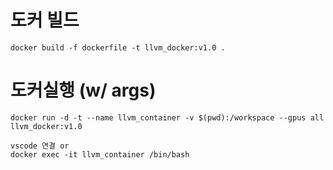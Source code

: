 # 도커 빌드
```docker build -f dockerfile -t llvm_docker:v1.0 .```
# 도커실행 (w/ args)
```
docker run -d -t --name llvm_container -v $(pwd):/workspace --gpus all llvm_docker:v1.0
```
```
vscode 연결 or
docker exec -it llvm_container /bin/bash
```
